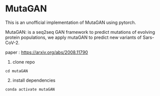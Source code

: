 # MutaGAN

This is an unofficial implementation of MutaGAN using pytorch.

MutaGAN: is a seq2seq GAN framework to predict mutations of evolving protein populations, we apply mutaGAN to predict new variants of Sars-CoV-2.

paper : <https://arxiv.org/abs/2008.11790>

1. clone repo

```git clone https://github.com/1hachem/mutaGAN.git 
cd mutaGAN
```

2. install dependencies

```conda env create -f environment.yml
conda activate mutaGAN
```
